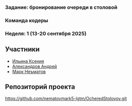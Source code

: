 ### Задание: бронирование очереди в столовой

### Команда кодеры
### Неделя: 1 (13-20 сентября 2025)

## Участники
- [Ильина Ксения](https://github.com/Hioka3) 
- [Александров Андрей](https://github.com/Freez0n)
- [Марк Неъматов](https://github.com/nematovmark5-lgtm)

## Репозиторий проекта
https://github.com/nematovmark5-lgtm/OcheredStolovoy.git
